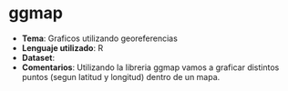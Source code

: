 # ggmap
- **Tema**: Graficos utilizando georeferencias
- **Lenguaje utilizado**: R
- **Dataset**:
- **Comentarios**: Utilizando la libreria ggmap vamos a graficar distintos puntos (segun latitud y longitud) dentro de un mapa.
